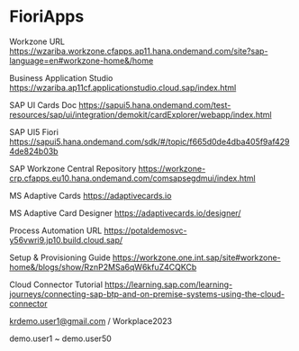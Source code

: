 # FioriApps



Workzone URL
https://wzariba.workzone.cfapps.ap11.hana.ondemand.com/site?sap-language=en#workzone-home&/home

Business Application Studio
https://wzariba.ap11cf.applicationstudio.cloud.sap/index.html

SAP UI Cards Doc
https://sapui5.hana.ondemand.com/test-resources/sap/ui/integration/demokit/cardExplorer/webapp/index.html

SAP UI5 Fiori
https://sapui5.hana.ondemand.com/sdk/#/topic/f665d0de4dba405f9af4294de824b03b

SAP Workzone Central Repository
https://workzone-crp.cfapps.eu10.hana.ondemand.com/comsapsegdmui/index.html

MS Adaptive Cards
https://adaptivecards.io

MS Adaptive Card Designer
https://adaptivecards.io/designer/

Process Automation URL
https://potaldemosvc-y56vwri9.jp10.build.cloud.sap/

Setup & Provisioning Guide 
https://workzone.one.int.sap/site#workzone-home&/blogs/show/RznP2MSa6qW6kfuZ4CQKCb

Cloud Connector Tutorial
https://learning.sap.com/learning-journeys/connecting-sap-btp-and-on-premise-systems-using-the-cloud-connector

krdemo.user1@gmail.com / Workplace2023

demo.user1	~ demo.user50
